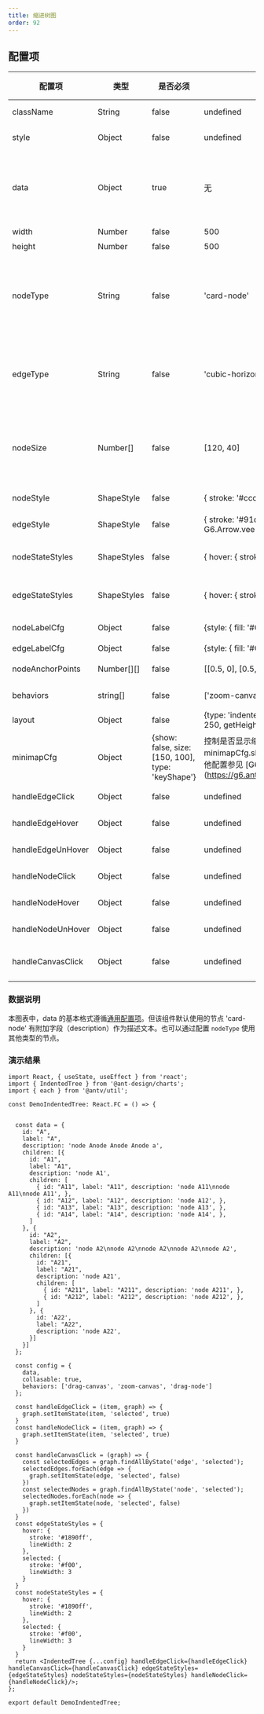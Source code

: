 ```yaml
---
title: 缩进树图
order: 92
---
```


## 配置项

| 配置项 | 类型 | 是否必须 | 默认值 | 示例 | 说明 |
| - | --- | ----- | ----- | ----- | ----- |
| className | String | false | undefined | 容器组件的 className |
| style | Object | false | undefined | 容器组件的 CSS 样式 |
| data | Object | true | 无 | 图数据，基本格式遵循 [G6 数据格式](https://g6.antv.vision/zh/docs/manual/getting-started#step-2-%E6%95%B0%E6%8D%AE%E5%87%86%E5%A4%87)，各个类型图表可能有额外字段 |
| width | Number | false | 500 | 图的宽度 |
| height | Number | false | 500 | 图的高度 |
| nodeType | String | false |'card-node' | 节点类型，可以是 [G6 内置节点](https://g6.antv.vision/zh/docs/manual/middle/elements/nodes/defaultNode)，也可以是[antd-charts 内置的节点]() |
| edgeType | String | false | 'cubic-horizontal' | 边类型，可以是 [G6 内置边](https://g6.antv.vision/zh/docs/manual/middle/elements/edges/defaultEdge)，也可以是[antd-charts 内置的边]() |
| nodeSize | Number[] | false | [120, 40] | 节点的（最小）大小，部分图表可能会根据节点内容自适应大小 |
| nodeStyle | ShapeStyle | false | { stroke: '#ccc' } | [节点的默认样式配置项](https://g6.antv.vision/zh/docs/manual/middle/elements/nodes/defaultNode#%E6%A0%B7%E5%BC%8F%E5%B1%9E%E6%80%A7-style) |
| edgeStyle | ShapeStyle | false | { stroke: '#91d5ff', endArrow: { path: G6.Arrow.vee(10, 10), fill: '#ccc' }} | [边的默认样式配置项](https://g6.antv.vision/zh/docs/manual/middle/elements/edges/defaultEdge#%E6%A0%B7%E5%BC%8F%E5%B1%9E%E6%80%A7-style) |
| nodeStateStyles | ShapeStyles | false | { hover: { stroke: '#1890ff', lineWidth: 2 }} | 节点在[不同状态下的样式配置项](https://g6.antv.vision/zh/docs/manual/middle/states/state#%E9%85%8D%E7%BD%AE-state-%E6%A0%B7%E5%BC%8F) |
| edgeStateStyles | ShapeStyles | false | { hover: { stroke: '#1890ff', lineWidth: 2 }} | 边在[不同状态下的样式配置项](https://g6.antv.vision/zh/docs/manual/middle/states/state#%E9%85%8D%E7%BD%AE-state-%E6%A0%B7%E5%BC%8F) |
| nodeLabelCfg | Object | false | {style: { fill: '#000', fontSize: 12 }} |  [节点文本配置](https://g6.antv.vision/zh/docs/manual/middle/elements/nodes/defaultNode#%E6%A0%87%E7%AD%BE%E6%96%87%E6%9C%AC-label-%E5%8F%8A%E5%85%B6%E9%85%8D%E7%BD%AE-labelcfg) |
| edgeLabelCfg | Object | false | {style: { fill: '#000', fontSize: 12 }} |  [边文本配置](https://g6.antv.vision/zh/docs/manual/middle/elements/edges/defaultEdge#%E6%A0%87%E7%AD%BE%E6%96%87%E6%9C%AC-label-%E5%8F%8A%E5%85%B6%E9%85%8D%E7%BD%AE-labelcfg) |
| nodeAnchorPoints | Number[][] | false | [[0.5, 0], [0.5, 1]] | [节点相关边的连入位置](https://g6.antv.vision/zh/docs/manual/middle/elements/anchorpoint) |
| behaviors | string[] | false | ['zoom-canvas', 'drag-canvas'] | 默认的[内置交互](https://g6.antv.vision/zh/docs/manual/middle/states/defaultBehavior) |
| layout | Object | false | {type: 'indented', rankdir: 'LR', dropCap: false, indent: 250, getHeight: () => 60, getWidth: () => 100 } | 布局配置项 |
| minimapCfg | Object | {show: false, size: [150, 100], type: 'keyShape'} | 控制是否显示缩略图以及缩略图配置，若 minimapCfg.show 设置为 true，则显示 Minimap，其他配置参见 [G6 Minimap](https://g6.antv.vision/zh/docs/api/Plugins/#minimap |
| handleEdgeClick | Object | false | undefined | 点击边的响应函数 |
| handleEdgeHover | Object | false | undefined | hover 边的响应函数 |
| handleEdgeUnHover | Object | false | undefined | unhover 边的响应函数 |
| handleNodeClick | Object | false | undefined | 点击点的响应函数 |
| handleNodeHover | Object | false | undefined | hover 点的响应函数 |
| handleNodeUnHover | Object | false | undefined | unhover 点的响应函数 |
| handleCanvasClick | Object | false | undefined | 点击画布空白区域的响应函数 |


### 数据说明

本图表中，data 的基本格式遵循[通用配置项](#通用配置项)。但该组件默认使用的节点 'card-node' 有附加字段（description）作为描述文本。也可以通过配置 `nodeType` 使用其他类型的节点。

### 演示结果

```tsx
import React, { useState, useEffect } from 'react';
import { IndentedTree } from '@ant-design/charts';
import { each } from '@antv/util';

const DemoIndentedTree: React.FC = () => {
  

  const data = {
    id: "A",
    label: "A",
    description: 'node Anode Anode Anode a',
    children: [{
      id: "A1",
      label: "A1",
      description: 'node A1',
      children: [
        { id: "A11", label: "A11", description: 'node A11\nnode A11\nnode A11', },
        { id: "A12", label: "A12", description: 'node A12', },
        { id: "A13", label: "A13", description: 'node A13', },
        { id: "A14", label: "A14", description: 'node A14', },
      ]
    }, {
      id: "A2",
      label: "A2",
      description: 'node A2\nnode A2\nnode A2\nnode A2\nnode A2',
      children: [{
        id: "A21",
        label: "A21",
        description: 'node A21',
        children: [
          { id: "A211", label: "A211", description: 'node A211', },
          { id: "A212", label: "A212", description: 'node A212', },
        ]
      }, {
        id: 'A22',
        label: "A22",
        description: 'node A22',
      }]
    }]
  };

  const config = {
    data,
    collasable: true,
    behaviors: ['drag-canvas', 'zoom-canvas', 'drag-node']
  };

  const handleEdgeClick = (item, graph) => {
    graph.setItemState(item, 'selected', true)
  }
  const handleNodeClick = (item, graph) => {
    graph.setItemState(item, 'selected', true)
  }

  const handleCanvasClick = (graph) => {
    const selectedEdges = graph.findAllByState('edge', 'selected');
    selectedEdges.forEach(edge => {
      graph.setItemState(edge, 'selected', false)
    })
    const selectedNodes = graph.findAllByState('node', 'selected');
    selectedNodes.forEach(node => {
      graph.setItemState(node, 'selected', false)
    })
  }
  const edgeStateStyles = {
    hover: {
      stroke: '#1890ff',
      lineWidth: 2
    },
    selected: {
      stroke: '#f00',
      lineWidth: 3
    }
  }
  const nodeStateStyles = {
    hover: {
      stroke: '#1890ff',
      lineWidth: 2
    },
    selected: {
      stroke: '#f00',
      lineWidth: 3
    }
  }
  return <IndentedTree {...config} handleEdgeClick={handleEdgeClick} handleCanvasClick={handleCanvasClick} edgeStateStyles={edgeStateStyles} nodeStateStyles={nodeStateStyles} handleNodeClick={handleNodeClick}/>;
};

export default DemoIndentedTree;
```